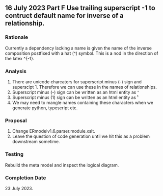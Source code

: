 

## 16 July 2023 Part F Use trailing superscript -1 to contruct default name for inverse of a relationship.


### Rationale

Currently a dependency lacking a name is given the name of the inverse composition postfixed with a hat (^)
symbol. This is a nod in the direction of the latex ^{-1}.  
### Analysis

1. There are  unicode charcaters for superscript minus (-) sign and superscipt 1. 
Therefore we can use these in the names of relationships.
2. Superscript minus (-) sign can be written as an html entity as &#x207B;
3. Superscript minus (1) sign can be written as an html entity as &#x00B9;
3. We may need to mangle names containing these characters when we generate python, typescript etc.

### Proposal
1. Change ERmodelv1.6.parser.module.xslt.
2. Leave the question of code generation until we hit this as a problem downstream sometime.

### Testing
Rebuild the meta model and inspect the logical diagram.

### Completion Date
23 July 2023.


